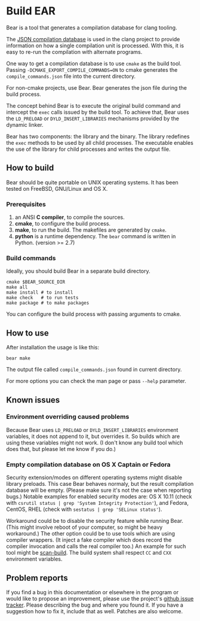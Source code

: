Build EAR
=========

Bear is a tool that generates a compilation database for clang tooling.

The [JSON compilation database][JSONCDB] is used in the clang project
to provide information on how a single compilation unit is processed.
With this, it is easy to re-run the compilation with alternate
programs.

One way to get a compilation database is to use `cmake` as the build
tool.  Passing `-DCMAKE_EXPORT_COMPILE_COMMANDS=ON` to cmake generates
the `compile_commands.json` file into the current directory.

For non-cmake projects, use Bear.  Bear generates the json file during
the build process.

The concept behind Bear is to execute the original build command and
intercept the `exec` calls issued by the build tool.  To achieve that, Bear uses the
`LD_PRELOAD` or `DYLD_INSERT_LIBRARIES` mechanisms provided by the dynamic
linker.

Bear has two components: the library and the binary.  The library
redefines the `exec` methods to be used by all child processes.  The
executable enables the use of the library for child processes and
writes the output file.

  [JSONCDB]: http://clang.llvm.org/docs/JSONCompilationDatabase.html


How to build
------------

Bear should be quite portable on UNIX operating systems.  It has been
tested on FreeBSD, GNU/Linux and OS X.

### Prerequisites

1. an ANSI **C compiler**, to compile the sources.
2. **cmake**, to configure the build process.
3. **make**, to run the build.  The makefiles are generated by `cmake`.
4. **python** is a runtime dependency. The `bear` command is written in
   Python. (version >= 2.7)

### Build commands

Ideally, you should build Bear in a separate build directory.

    cmake $BEAR_SOURCE_DIR
    make all
    make install # to install
    make check   # to run tests
    make package # to make packages

You can configure the build process with passing arguments to cmake.

How to use
----------

After installation the usage is like this:

    bear make

The output file called `compile_commands.json` found  in current directory.

For more options you can check the man page or pass `--help` parameter.

Known issues
------------

### Environment overriding caused problems

Because Bear uses `LD_PRELOAD` or `DYLD_INSERT_LIBRARIES` environment variables,
it does not append to it, but overrides it. So builds which are using these
variables might not work. (I don't know any build tool which does that, but
please let me know if you do.)

### Empty compilation database on OS X Captain or Fedora

Security extension/modes on different operating systems might disable library
preloads. This case Bear behaves normaly, but the result compilation database
will be empty. (Please make sure it's not the case when reporting bugs.)
Notable examples for enabled security modes are: OS X 10.11 (check with
`csrutil status | grep 'System Integrity Protection'`), and Fedora, CentOS, RHEL
(check with `sestatus | grep 'SELinux status'`).

Workaround could be to disable the security feature while running Bear. (This
might involve reboot of your computer, so might be heavy workaround.) The other
option could be to use tools which are using compiler wrappers. (It inject a
fake compiler which does record the compiler invocation and calls the real
compiler too.) An example for such tool might be [scan-build][scanbuild]. The
build system shall respect `CC` and `CXX` environment variables.

  [scanbuild]: https://github.com/rizsotto/scan-build

Problem reports
---------------

If you find a bug in this documentation or elsewhere in the program or would
like to propose an improvement, please use the project's [github issue
tracker][ISSUES]. Please describing the bug and where you found it. If you
have a suggestion how to fix it, include that as well. Patches are also
welcome.

  [ISSUES]: https://github.com/rizsotto/Bear/issues
